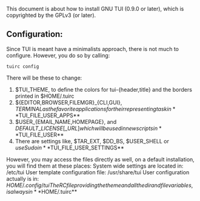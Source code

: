This document is about how to install GNU TUI (0.9.0 or later), which is copyrighted by the GPLv3 (or later).

Configuration:
--------------

Since TUI is meant have a minimalists approach, there is not much to configure.
However, you do so by calling:
	
	tuirc config

There will be these to change:
1.	$TUI\_THEME, to define the colors for tui-{header,title} and the borders printed in $HOME/.tuirc
2.	${EDITOR,BROWSER,FILEMGR}\_{CLI,GUI}, $TERMINAL as the favorite applications for their representing task in **$TUI\_FILE\_USER\_APPS**
3.	$USER\_{EMAIL,NAME,HOMEPAGE}, and $DEFAULT\_LICENSE[\_URL] which will be used in new scripts in **$TUI\_FILE\_USER**
4.	There are settings like, $TAR\_EXT, $DD\_BS, $USER\_SHELL or $useSudo in **$TUI\_FILE\_USER\_SETTINGS**


However, you may access the files directly as well, on a default installation, you will find them at these places:
System wide settings are located in:	/etc/tui
User template configuration file:	/usr/share/tui
User configuration actually is in:	$HOME/.config/tui
The RC file providing the theme and all the dir and file variables, is always in **$HOME/.tuirc**
